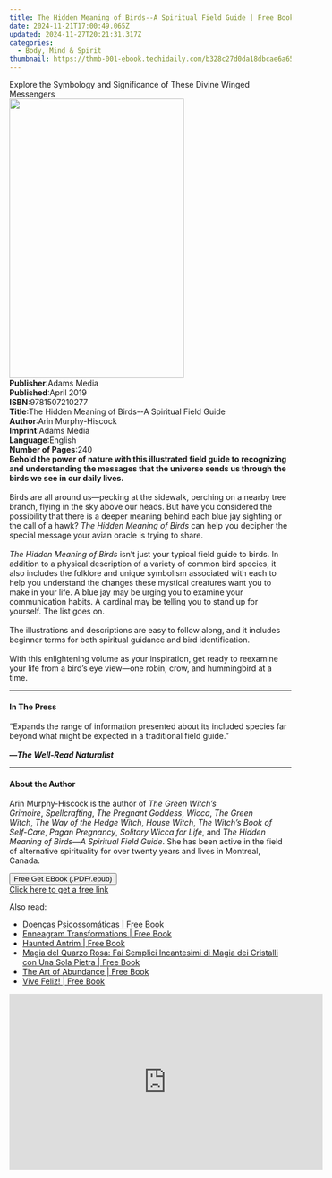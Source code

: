```yaml
---
title: The Hidden Meaning of Birds--A Spiritual Field Guide | Free Book
date: 2024-11-21T17:00:49.065Z
updated: 2024-11-27T20:21:31.317Z
categories:
  - Body, Mind & Spirit
thumbnail: https://thmb-001-ebook.techidaily.com/b328c27d0da18dbcae6a65e3c2ccf06fc39484cebda1ef58e7c59b816f16bf11.jpg
---
```

<main id="book-container">
  <div class="flex flex-col">
    <div class="book-brief flex-1 py-6 px-4 sm:p-6 md:py-10 md:px-8">
      <!-- brief-->
      <div class="book-brief-main">
        Explore the Symbology and Significance of These Divine Winged Messengers
      </div>
    </div>
    <div
      class="book-meta-info flex-1 grid gap-4 col-start-1 col-end-3 row-start-1 sm:mb-6 sm:grid-cols-4 lg:gap-6 lg:col-start-2 lg:row-end-6 lg:row-span-6 lg:mb-0"
    >
      <div
        class="book-meta-info-left place-content-center mt-4 p-4 text-sm leading-6 col-start-2 col-span-2 dark:text-slate-400"
      >
        <img
          class="w-full h-500 object-cover rounded-lg sm:h-255 sm:col-span-2 lg:col-span-full"
          src="https://img-001-ebook.techidaily.com/f2eeb25f1022f1715d27785733f75b0a62185e1b16da9403bfb7ea4dea5c97fb.jpg"
          alt=""
          width="312"
          height="500"
        />
      </div>
      <div
        class="book-meta-info-right mt-2 col-start-1 row-start-2 col-span-3 self-center"
      >
        <!-- meta data  -->
        <div class="flex flex-col px-4 md:px-8">
          <div class="flex-1">
            <strong>Publisher</strong>:<span class="px-2">Adams Media</span>
          </div>
          <div class="flex-1">
            <strong>Published</strong>:<span class="px-2">April 2019</span>
          </div>
          <div class="flex-1">
            <strong>ISBN</strong>:<span class="px-2">9781507210277</span>
          </div>
          <div class="flex-1">
            <strong>Title</strong>:<span class="px-2"
              >The Hidden Meaning of Birds--A Spiritual Field Guide</span
            >
          </div>
          <div class="flex-1">
            <strong>Author</strong>:<span class="px-2"
              >Arin Murphy-Hiscock</span
            >
          </div>
          <div class="flex-1">
            <strong>Imprint</strong>:<span class="px-2">Adams Media</span>
          </div>
          <div class="flex-1">
            <strong>Language</strong>:<span class="px-2">English</span>
          </div>
          <div class="flex-1">
            <strong>Number of Pages</strong>:<span class="px-2">240</span>
          </div>
        </div>
      </div>
    </div>
    <div class="book-description flex-1 py-6 px-4 sm:p-6 md:py-10 md:px-8">
      <div class="book-description-main">
        <div accordion-content="" id="description">
          <b
            >Behold the power of nature with this illustrated field guide to
            recognizing and understanding the messages that the universe sends
            us through the birds we see in our daily lives.</b
          ><br /><br />Birds are all around us—pecking at the sidewalk, perching
          on a nearby tree branch, flying in the sky above our heads. But have
          you considered the possibility that there is a deeper meaning behind
          each blue jay sighting or the call of a hawk?
          <i>The Hidden Meaning of Birds</i> can help you decipher the special
          message your avian oracle is trying to share.<br />
          <br /><i>The</i> <i>Hidden Meaning of Birds</i> isn’t just your
          typical field guide to birds. In addition to a physical description of
          a variety of common bird species, it also includes the folklore and
          unique symbolism associated with each to help you understand the
          changes these mystical creatures want you to make in your life. A blue
          jay may be urging you to examine your communication habits. A cardinal
          may be telling you to stand up for yourself. The list goes on.<br />
          <br />The illustrations and descriptions are easy to follow along, and
          it includes beginner terms for both spiritual guidance and bird
          identification.<br />
          <br />With this enlightening volume as your inspiration, get ready to
          reexamine your life from a bird’s eye view—one robin, crow, and
          hummingbird at a time.
        </div>
        <div class="accordion-fader"></div>
      </div>
    </div>
    <div class="book-excerpts flex-1 py-6 px-4 sm:p-6 md:py-10 md:px-8">
      <!-- excerpts-->
      <div class="book-excerpts-main">
        <hr />
        <h4 class="placeholder placeholder-heading">
          <span>In The Press</span>
        </h4>
        <p>
          “Expands the range of information presented about its included species
          far beyond what might be expected in a traditional field guide.”<br />
          <br /><b>—<i>The Well-Read Naturalist</i></b>
        </p>
      </div>
    </div>
    <div class="book-about-author flex-1 py-6 px-4 sm:p-6 md:py-10 md:px-8">
      <!-- about author-->
      <div class="book-main-author-main">
        <hr />
        <h4 class="placeholder placeholder-heading">
          <span>About the Author</span>
        </h4>
        <p>
          Arin Murphy-Hiscock is the author of&nbsp;<i
            >The Green Witch’s Grimoire</i
          >,&nbsp;<i>Spellcrafting</i>,&nbsp;<i>The Pregnant Goddess</i
          >,<i>&nbsp;Wicca</i>,&nbsp;<i>The Green Witch</i>,&nbsp;<i
            >The Way of the Hedge Witch</i
          >,&nbsp;<i>House Witch</i>,<i>&nbsp;The Witch’s Book of Self-Care</i
          >,<i>&nbsp;Pagan Pregnancy</i>,&nbsp;<i>Solitary Wicca for Life</i>,
          and&nbsp;<i>The Hidden Meaning of Birds—A Spiritual Field Guide</i>.
          She has been active in the field of alternative spirituality for over
          twenty years and lives in Montreal, Canada.
        </p>
      </div>
    </div>
    <div class="book-free-get flex-1 py-6 px-4 sm:p-6 md:py-10 md:px-8">
      <button
        id="btn-free-get"
        class="bg-blue-500 hover:bg-blue-700 text-white font-bold py-2 px-4 rounded"
      >
        Free Get EBook (.PDF/.epub)
      </button>
      <div id="countdown-display" class="px-2 text-lg mt-2"></div>
      <a
        id="free-link"
        class="hidden bg-blue-500 hover:bg-blue-700 text-white font-bold py-2 px-4 rounded"
        href="https://www.ebooks.com/en-us/book/96393679/the-hidden-meaning-of-birds-a-spiritual-field-guide/arin-murphy-hiscock/"
        target="_blank"
        >Click here to get a free link</a
      >
    </div>
    <script>
      let countdownTime = 0;
      let countdownInterval = null;
      document
        .getElementById('btn-free-get')
        .addEventListener('click', startCountdown);
      function startCountdown() {
        countdownTime = new Date().getTime() + 60000 * 3;
        countdownInterval = setInterval(updateCountdown, 1000);
        document.getElementById('btn-free-get').disabled = true;
        document
          .getElementById('btn-free-get')
          .classList.add('bg-gray-500', 'cursor-not-allowed');
      }
      function updateCountdown() {
        let currentTime = new Date().getTime();
        let timeLeft = countdownTime - currentTime;
        let secondsLeft = Math.floor(timeLeft / 1000);
        document.getElementById('countdown-display').innerHTML =
          `Remaining time: ${secondsLeft} seconds.`;
        if (secondsLeft <= 0) {
          clearInterval(countdownInterval);
          document.getElementById('btn-free-get').classList.add('hidden');
          document.getElementById('free-link').classList.remove('hidden');
          document.getElementById('countdown-display').innerHTML = '';
        }
      }
    </script>
  </div>
</main>

<ins class="adsbygoogle"
      style="display:block"
      data-ad-client="ca-pub-7571918770474297"
      data-ad-slot="8358498916"
      data-ad-format="auto"
      data-full-width-responsive="true"></ins>
    

<span class="atpl-alsoreadstyle">Also read:</span>
<div><ul>
<li><a href="https://novels-ebooks.techidaily.com/95897664-9781507194980-doencas-psicossomaticas/"><u>Doenças Psicossomáticas | Free Book</u></a></li>
<li><a href="https://novels-ebooks.techidaily.com/95899581-9780547525655-enneagram-transformations/"><u>Enneagram Transformations | Free Book</u></a></li>
<li><a href="https://novels-ebooks.techidaily.com/95898847-9780750986311-haunted-antrim/"><u>Haunted Antrim | Free Book</u></a></li>
<li><a href="https://novels-ebooks.techidaily.com/95907662-9781507180525-magia-del-quarzo-rosa-fai-semplici-incantesimi-di-magia-dei-cristalli-con-una-sola-pietra/"><u>Magia del Quarzo Rosa: Fai Semplici Incantesimi di Magia dei Cristalli con Una Sola Pietra | Free Book</u></a></li>
<li><a href="https://novels-ebooks.techidaily.com/95902301-9780399183942-the-art-of-abundance/"><u>The Art of Abundance | Free Book</u></a></li>
<li><a href="https://novels-ebooks.techidaily.com/95899121-9781608685332-vive-feliz/"><u>Vive Feliz! | Free Book</u></a></li>
</ul></div>

<!-- affiliate ads begin -->
<iframe width="560" height="315" src="https://www.youtube.com/embed/FLO5dwmJAVs?si=1OYH8rv8aPaMsCiU&autoplay=1" title="YouTube video player" frameborder="0" allow="accelerometer; autoplay; clipboard-write; encrypted-media; gyroscope; picture-in-picture; web-share" referrerpolicy="strict-origin-when-cross-origin" allowfullscreen></iframe>
<!-- affiliate ads end -->

